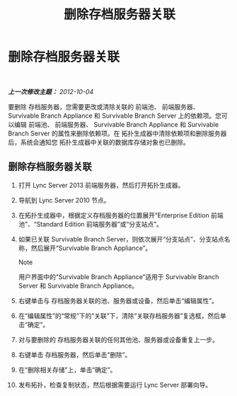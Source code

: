 ﻿---
title: 删除存档服务器关联
TOCTitle: 删除存档服务器关联
ms:assetid: dabac157-71ee-4afe-b0b6-4a083d165ffb
ms:mtpsurl: https://technet.microsoft.com/zh-cn/library/JJ721903(v=OCS.15)
ms:contentKeyID: 49888637
ms.date: 05/19/2016
mtps_version: v=OCS.15
ms.translationtype: HT
---

# 删除存档服务器关联

 

_**上一次修改主题：** 2012-10-04_

要删除 存档服务器，您需要更改或清除关联的 前端池、 前端服务器、 Survivable Branch Appliance 和 Survivable Branch Server 上的依赖项。您可以编辑 前端池、 前端服务器、 Survivable Branch Appliance 和 Survivable Branch Server 的属性来删除依赖项。在 拓扑生成器中清除依赖项和删除服务器后，系统会通知您 拓扑生成器中关联的数据库存储对象也已删除。

## 删除存档服务器关联

1.  打开 Lync Server 2013 前端服务器，然后打开拓扑生成器。

2.  导航到 Lync Server 2010 节点。

3.  在拓扑生成器中，根据定义存档服务器的位置展开“Enterprise Edition 前端池”、“Standard Edition 前端服务器”或“分支站点”。

4.  如果已关联 Survivable Branch Server，则依次展开“分支站点”、分支站点名称，然后展开“Survivable Branch Appliance”。
    
    > [!NOTE]
    > 用户界面中的“Survivable Branch Appliance”适用于 Survivable Branch Server 和 Survivable Branch Appliance。


5.  右键单击与 存档服务器关联的池、服务器或设备，然后单击“编辑属性”。

6.  在“编辑属性”的“常规”下的“关联”下，清除“关联存档服务器”复选框，然后单击“确定”。

7.  对与要删除的 存档服务器关联的任何其他池、服务器或设备重复上一步。

8.  右键单击 存档服务器，然后单击“删除”。

9.  在“删除相关存储”上，单击“确定”。

10. 发布拓扑，检查复制状态，然后根据需要运行 Lync Server 部署向导。

